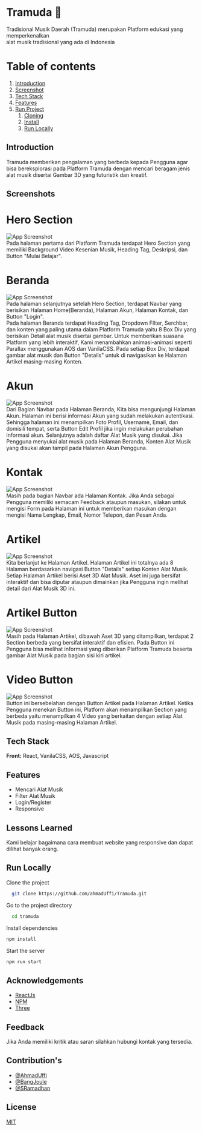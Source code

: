 # Tramuda 🚀

Tradisional Musik Daerah (Tramuda) merupakan Platform edukasi yang memperkenalkan <br /> alat musik tradisional yang ada di Indonesia

# Table of contents

1. [Introduction](#Tntroduction)
2. [Screenshot](#Screenshots)
3. [Tech Stack](#tech)
4. [Features](#features)
5. [Run Project](#run)
   1. [Cloning](#clone)
   2. [Install](#install)
   3. [Run Locally](#running)

## Introduction

Tramuda memberikan pengalaman yang berbeda kepada Pengguna agar bisa bereksplorasi pada Platform Tramuda dengan mencari beragam jenis alat musik disertai Gambar 3D yang futuristik dan kreatif.

## Screenshots
# Hero Section

![App Screenshot](https://i.ibb.co/YyRDxZY/Hero-Tramuda.png) 
<br /> Pada halaman pertama dari Platform Tramuda terdapat Hero Section yang memiliki Background Video Kesenian Musik, Heading Tag, Deskripsi, dan Button "Mulai Belajar".

# Beranda
![App Screenshot](https://i.ibb.co/ZJ70SVB/Beranda-Tramuda.png)
<br /> Pada halaman selanjutnya setelah Hero Section, terdapat Navbar yang berisikan Halaman Home(Beranda), Halaman Akun, Halaman Kontak, dan Button "Login". <br /> Pada halaman Beranda terdapat Heading Tag, Dropdown FIlter, Serchbar, dan konten yang paling utama dalam Platform Tramuda yaitu 8 Box Div yang berisikan Detail alat musik disertai gambar. Untuk memberikan suasana Platform yang lebih interaktif, Kami menambahkan animasi-animasi seperti Parallax menggunakan AOS dan VanilaCSS. Pada setiap Box Div, terdapat gambar alat musik dan Button "Details" untuk di navigasikan ke Halaman Artikel masing-masing Konten.

# Akun
![App Screenshot](https://i.ibb.co/55v1xDR/Akun-Tramuda.png)
<br /> Dari Bagian Navbar pada Halaman Beranda, Kita bisa mengunjungi Halaman Akun. Halaman ini berisi informasi Akun yang sudah melakukan autentikasi. Sehingga halaman ini menampilkan Foto Profil, Username, Email, dan domisili tempat, serta Button Edit Profil jika ingin melakukan perubahan informasi akun. Selanjutnya adalah daftar Alat Musik yang disukai. Jika Pengguna menyukai alat musik pada Halaman Beranda, Konten Alat Musik yang disukai akan tampil pada Halaman Akun Pengguna.

# Kontak
![App Screenshot](https://i.ibb.co/kMp1DzS/Kontak-Tramuda.png)
<br /> Masih pada bagian Navbar ada Halaman Kontak. Jika Anda sebagai Pengguna memiliki semacam Feedback ataupun masukan, silakan untuk mengisi Form pada Halaman ini untuk memberikan masukan dengan mengisi Nama Lengkap, Email, Nomor Telepon, dan Pesan Anda.

# Artikel
![App Screenshot](https://i.ibb.co/FBKzzdB/Artikel-Tramuda.png)
<br /> Kita berlanjut ke Halaman Artikel. Halaman Artikel ini totalnya ada 8 Halaman berdasarkan navigasi Button "Details" setiap Konten Alat Musik. Setiap Halaman Artikel berisi Aset 3D Alat Musik. Aset ini juga bersifat interaktif dan bisa diputar ataupun dimainkan jika Pengguna ingin melihat detail dari Alat Musik 3D ini.

# Artikel Button
![App Screenshot](https://i.ibb.co/rxMbSzr/Artikel-Button-Tramuda.png)
<br /> Masih pada Halaman Artikel, dibawah Aset 3D yang ditampilkan, terdapat 2 Section berbeda yang bersifat interaktif dan efisien. Pada Button ini Pengguna bisa melihat informasi yang diberikan Platform Tramuda beserta gambar Alat Musik pada bagian sisi kiri artikel.

# Video Button
![App Screenshot](https://i.ibb.co/F4YtSkt/Video-Button-Tramuda.png)
<br /> Button ini bersebelahan dengan Button Artikel pada Halaman Artikel. Ketika Pengguna menekan Button ini, Platform akan menampilkan Section yang berbeda yaitu menampilkan 4 Video yang berkaitan dengan setiap Alat Musik pada masing-masing Halaman Artikel.



## Tech Stack

**Front:** React, VanilaCSS, AOS, Javascript

## Features

- Mencari Alat Musik
- Filter Alat Musik
- Login/Register
- Responsive

## Lessons Learned

Kami belajar bagaimana cara membuat website yang responsive dan dapat dilihat banyak orang.

## Run Locally

Clone the project

```bash
  git clone https://github.com/ahmadUffi/Tramuda.git
```

Go to the project directory

```bash
  cd tramuda
```

Install dependencies

```bash
npm install
```

Start the server

```bash
npm run start
```

## Acknowledgements

- [ReactJs](https://react.dev/)
- [NPM](https://www.npmjs.com/)
- [Three](https://threejs.org/)

## Feedback

Jika Anda memiliki kritik atau saran silahkan hubungi kontak yang tersedia.

## Contribution's

- [@AhmadUffi](https://github.com/ahmadUffi)
- [@BangJoule](https://github.com/Bangjoule)
- [@SRamadhan](https://github.com/Kuroi-RE)

## License

[MIT](https://choosealicense.com/licenses/mit/)
